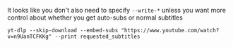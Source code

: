 It looks like you don't also need to specify `--write-*` unless you want more control about whether you get auto-subs or normal subtitles

    yt-dlp --skip-download --embed-subs "https://www.youtube.com/watch?v=n9UanTCFKKg" --print requested_subtitles
